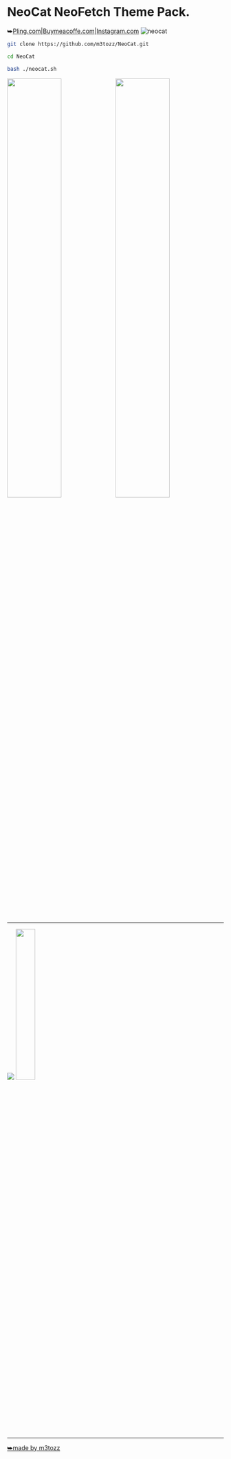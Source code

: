 # NeoCat NeoFetch Theme Pack.
⮩<a href="https://www.pling.com/p/2034925/">Pling.com</a>|<a href="https://www.buymeacoffee.com/m3tozz/">Buymeacoffe.com</a>|<a href="https://www.instagram.com/metozz.exe/">Instagram.com</a>
![neocat](https://github.com/m3tozz/NeoCat/assets/79897762/dd5c73f0-fd14-4699-a94f-638b091291d1)
```bash
git clone https://github.com/m3tozz/NeoCat.git 
```
```bash
cd NeoCat 
```
```bash
bash ./neocat.sh
```
<p align="left"><img src="https://github.com/m3tozz/NeoCat/assets/79897762/2aba61d8-f30a-449d-96e0-9bcc6bacfd20" width="50%" height="50%"><align="right"><img src="https://github.com/m3tozz/NeoCat/assets/79897762/a13c8934-c5b2-4c8f-9d25-b38d89796839" width="50%" height="50%">
  
--------------------------------------------------------------------------
  
<p align="left"><img src="https://github.com/m3tozz/NeoCat/assets/79897762/266d80b7-3a27-486b-8279-8e582ed9029f">                 <a href="https://www.pling.com/p/2034925/" target="_blank"> <align="right"><img src="https://store.kde.org/images/system/ocsstore-download-button.png" width="30%">

--------------------------------------------------------------------------
⮩made by m3tozz
  
